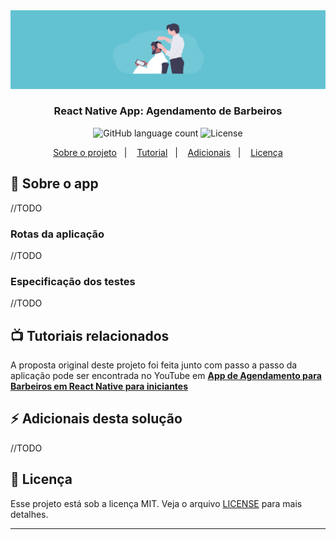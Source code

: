 <img alt="barbaerapp" src="https://github.com/cgalmeida/react-app-agendamento-barbeiros/blob/main/src/assets/cover.png" />

<h3 align="center">
  React Native App: Agendamento de Barbeiros
</h3>

<p align="center">
  <img alt="GitHub language count" src="https://img.shields.io/github/languages/count/rocketseat/bootcamp-gostack-desafios?color=%2304D361">

  <img alt="License" src="https://img.shields.io/badge/license-MIT-%2304D361">


<p align="center">
  <a href="#rocket-sobre-o-desafio">Sobre o projeto</a>&nbsp;&nbsp;&nbsp;|&nbsp;&nbsp;&nbsp;
  <a href="#calendar-entrega">Tutorial</a>&nbsp;&nbsp;&nbsp;|&nbsp;&nbsp;&nbsp;
    <a href="#calendar-entrega">Adicionais</a>&nbsp;&nbsp;&nbsp;|&nbsp;&nbsp;&nbsp;
  <a href="#memo-licença">Licença</a>
</p>

## :rocket: Sobre o app

//TODO

### Rotas da aplicação

//TODO

### Especificação dos testes

//TODO

## :tv: Tutoriais relacionados

A proposta original deste projeto foi feita junto com passo a passo da aplicação pode ser encontrada  no YouTube em **[App de Agendamento para Barbeiros em React Native para iniciantes](https://www.youtube.com/watch?v=kk_pGWBOkc4)**

## :zap: Adicionais desta solução

//TODO

## :memo: Licença

Esse projeto está sob a licença MIT. Veja o arquivo [LICENSE](../LICENSE) para mais detalhes.

---

